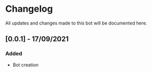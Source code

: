 # Changelog
All updates and changes made to this bot will be documented here.

## [0.0.1] - 17/09/2021
### Added
- Bot creation